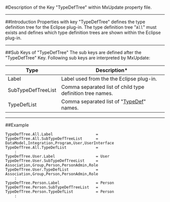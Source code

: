 #Description of the Key "TypeDefTree" within MxUpdate property file.

----
##Introduction
Properties with key "TypeDefTree" defines the type definition tree for the Eclipse plug-in. The type definition tree "`All`" must exists and defines which type definition trees are shown within the Eclipse plug-in.

----
##Sub Keys of "TypeDefTree"
The sub keys are defined after the "TypeDefTree" Key. Following sub keys are
interpreted by MxUpdate:

Type               | Description*
-------------------|--------------
Label              | Label used from the the Eclipse plug-in.
SubTypeDefTreeList | Comma separated list of child type definition tree names.
TypeDefList        | Comma separated list of "[TypeDef](UpdatePropertyFileFormat_TypeDef.md)" names.

----
##Example
```
TypeDefTree.All.Label                   =
TypeDefTree.All.SubTypeDefTreeList      = DataModel,Integration,Program,User,UserInterface
TypeDefTree.All.TypeDefList             =
    :
TypeDefTree.User.Label                  = User
TypeDefTree.User.SubTypeDefTreeList     = Association,Group,Person,PersonAdmin,Role
TypeDefTree.User.TypeDefList            = Association,Group,Person,PersonAdmin,Role
    :
TypeDefTree.Person.Label                = Person
TypeDefTree.Person.SubTypeDefTreeList   =
TypeDefTree.Person.TypeDefList          = Person
    :
```